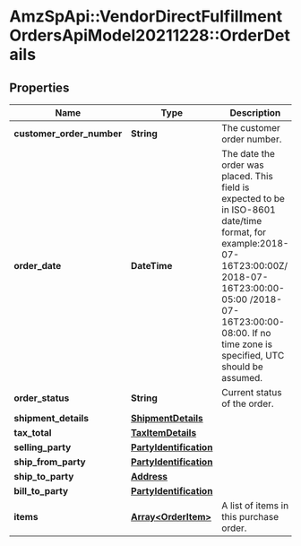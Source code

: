 # AmzSpApi::VendorDirectFulfillmentOrdersApiModel20211228::OrderDetails

## Properties
Name | Type | Description | Notes
------------ | ------------- | ------------- | -------------
**customer_order_number** | **String** | The customer order number. | 
**order_date** | **DateTime** | The date the order was placed. This  field is expected to be in ISO-8601 date/time format, for example:2018-07-16T23:00:00Z/ 2018-07-16T23:00:00-05:00 /2018-07-16T23:00:00-08:00. If no time zone is specified, UTC should be assumed. | 
**order_status** | **String** | Current status of the order. | [optional] 
**shipment_details** | [**ShipmentDetails**](ShipmentDetails.md) |  | 
**tax_total** | [**TaxItemDetails**](TaxItemDetails.md) |  | [optional] 
**selling_party** | [**PartyIdentification**](PartyIdentification.md) |  | 
**ship_from_party** | [**PartyIdentification**](PartyIdentification.md) |  | 
**ship_to_party** | [**Address**](Address.md) |  | 
**bill_to_party** | [**PartyIdentification**](PartyIdentification.md) |  | 
**items** | [**Array&lt;OrderItem&gt;**](OrderItem.md) | A list of items in this purchase order. | 

